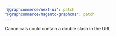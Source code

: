 ```yaml
---
'@graphcommerce/next-ui': patch
"@graphcommerce/magento-graphcms": patch
---
```


Canonicals could contain a double slash in the URL
